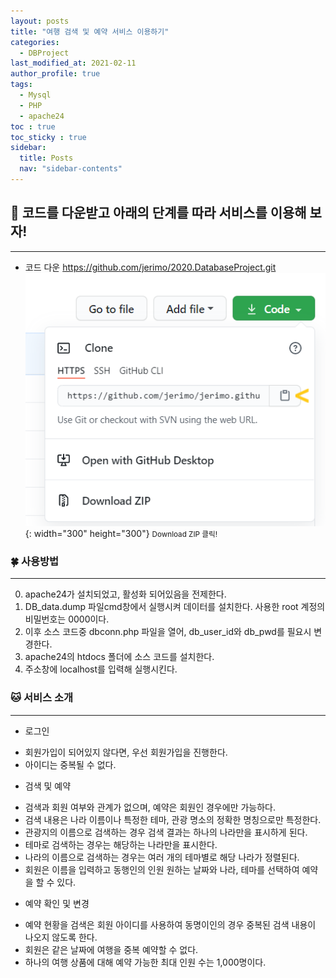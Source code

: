 ```yaml
---
layout: posts
title: "여행 검색 및 예약 서비스 이용하기"
categories:
  - DBProject
last_modified_at: 2021-02-11
author_profile: true
tags:
  - Mysql
  - PHP
  - apache24
toc : true
toc_sticky : true
sidebar:
  title: Posts
  nav: "sidebar-contents"
---
```


## 🐣 코드를 다운받고 아래의 단계를 따라 서비스를 이용해 보자!

-----

- 코드 다운 <a href="https://github.com/jerimo/2020.DatabaseProject.git">https://github.com/jerimo/2020.DatabaseProject.git</a><br>
![코드 다운](/assets/image/git-remote.png){: width="300" height="300"}
<small>Download ZIP 클릭!</small>

### 🍀 사용방법

-----

0. apache24가 설치되었고, 활성화 되어있음을 전제한다.
1. DB_data.dump 파일cmd창에서 실행시켜 데이터를 설치한다. 사용한 root 계정의 비밀번호는 0000이다.
2. 이후 소스 코드중 dbconn.php 파일을 열어, db_user_id와 db_pwd를 필요시 변경한다.
3. apache24의 htdocs 폴더에 소스 코드를 설치한다.
4. 주소창에 localhost를 입력해 실행시킨다.

### 🐱 서비스 소개

-----

- 로그인
 + 회원가입이 되어있지 않다면, 우선 회원가입을 진행한다.
 + 아이디는 중복될 수 없다.

- 검색 및 예약
 + 검색과 회원 여부와 관계가 없으며, 예약은 회원인 경우에만 가능하다.
 + 검색 내용은 나라 이름이나 특정한 테마, 관광 명소의 정확한 명칭으로만 특정한다.
 + 관광지의 이름으로 검색하는 경우 검색 결과는 하나의 나라만을 표시하게 된다.
 + 테마로 검색하는 경우는 해당하는 나라만을 표시한다.
 + 나라의 이름으로 검색하는 경우는 여러 개의 테마별로 해당 나라가 정렬된다.
 + 회원은 이름을 입력하고 동행인의 인원 원하는 날짜와 나라, 테마를 선택하여 예약을 할 수 있다.

- 예약 확인 및 변경
 + 예약 현황을 검색은 회원 아이디를 사용하여 동명이인의 경우 중복된 검색 내용이 나오지 않도록 한다.
 + 회원은 같은 날짜에 여행을 중복 예약할 수 없다.
 + 하나의 여행 상품에 대해 예약 가능한 최대 인원 수는 1,000명이다.
